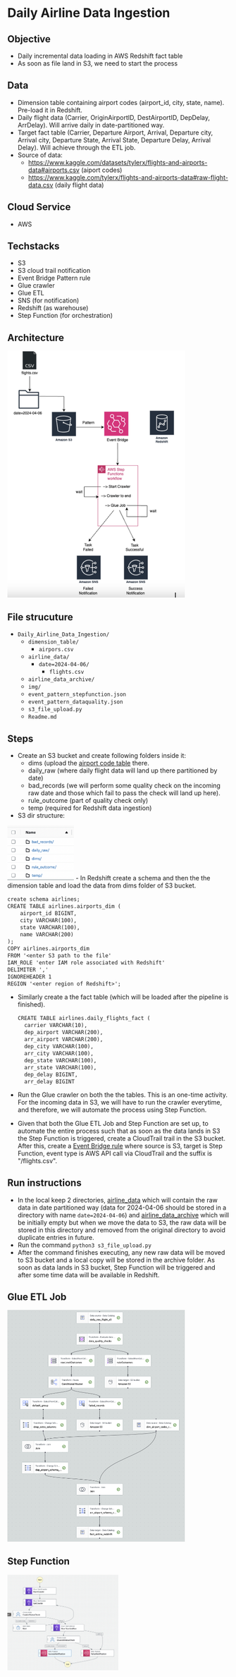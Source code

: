 # Daily Airline Data Ingestion
## Objective
- Daily incremental data loading in AWS Redshift fact table
- As soon as file land in S3, we need to start the process
## Data
- Dimension table containing airport codes (airport_id, city, state, name). Pre-load it in Redshift.
- Daily flight data (Carrier, OriginAirportID, DestAirportID, DepDelay, ArrDelay). Will arrive daily in date-partitioned way.
- Target fact table (Carrier, Departure Airport, Arrival, Departure city, Arrival city, Departure State, Arrival State, Departure Delay, Arrival Delay). Will achieve through the ETL job. 
- Source of data:
  - https://www.kaggle.com/datasets/tylerx/flights-and-airports-data#airports.csv (aiport codes)
  - https://www.kaggle.com/tylerx/flights-and-airports-data#raw-flight-data.csv (daily flight data)
## Cloud Service
- AWS
## Techstacks
- S3
- S3 cloud trail notification
- Event Bridge Pattern rule
- Glue crawler
- Glue ETL
- SNS (for notification)
- Redshift (as warehouse)
- Step Function (for orchestration)
## Architecture
<img src="https://github.com/sandeepdevamisra/Daily-Airline-Data-Ingestion/blob/main/img/architecture.png" alt="architecture" width="80%">

## File strucuture
- `Daily_Airline_Data_Ingestion/`
  - `dimension_table/`
    - `airpors.csv`
  - `airline_data/`
    - `date=2024-04-06/`
      - `flights.csv`
  - `airline_data_archive/`
  - `img/`
  - `event_pattern_stepfunction.json`
  - `event_pattern_dataquality.json`
  - `s3_file_upload.py`
  - `Readme.md`

## Steps
- Create an S3 bucket and create following folders inside it:
  - dims (upload the [airport code table](https://github.com/sandeepdevamisra/Daily-Airline-Data-Ingestion/blob/main/dimension_table/airports.csv) there.
  - daily_raw (where daily flight data will land up there partitioned by date)
  - bad_records (we will perform some quality check on the incoming raw date and those which fail to pass the check will land up here).
  - rule_outcome (part of quality check only)
  - temp (required for Redshift data ingestion)
- S3 dir structure:
<img src="https://github.com/sandeepdevamisra/Daily-Airline-Data-Ingestion/blob/main/img/s3_directory_structure.png" alt="architecture" width="30%">
- In Redshift create a schema and then the the dimension table and load the data from dims folder of S3 bucket.

  ```
  create schema airlines;
  CREATE TABLE airlines.airports_dim (
      airport_id BIGINT,
      city VARCHAR(100),
      state VARCHAR(100),
      name VARCHAR(200)
  );
  COPY airlines.airports_dim
  FROM '<enter S3 path to the file' 
  IAM_ROLE 'enter IAM role associated with Redshift'
  DELIMITER ','
  IGNOREHEADER 1
  REGION '<enter region of Redshift>';
  ```

  
- Similarly create a the fact table (which will be loaded after the pipeline is finished).

  ```
  CREATE TABLE airlines.daily_flights_fact (
    carrier VARCHAR(10),
    dep_airport VARCHAR(200),
    arr_airport VARCHAR(200),
    dep_city VARCHAR(100),
    arr_city VARCHAR(100),
    dep_state VARCHAR(100),
    arr_state VARCHAR(100),
    dep_delay BIGINT,
    arr_delay BIGINT
  ```
- Run the Glue crawler on both the the tables. This is an one-time activity. For the incoming data in S3, we will have to run the crawler everytime, and therefore, we will automate the process using Step Function. 
- Given that both the Glue ETL Job and Step Function are set up, to automate the entire process such that as soon as the data lands in S3 the Step Function is triggered, create a CloudTrail trail in the S3 bucket. After this, create a [Event Bridge rule](https://github.com/sandeepdevamisra/Daily-Airline-Data-Ingestion/blob/main/event_pattern_stepfunction.json) where source is S3, target is Step Function, event type is AWS API call via CloudTrail and the suffix is "/flights.csv".
## Run instructions
- In the local keep 2 directories, [airline_data](https://github.com/sandeepdevamisra/Daily-Airline-Data-Ingestion/tree/main/airline_data) which will contain the raw data in date partitioned way (data for 2024-04-06 should be stored in a directory with name `date=2024-04-06`) and [airline_data_archive](https://github.com/sandeepdevamisra/Daily-Airline-Data-Ingestion/tree/main/airline_data_archive) which will be initially empty but when we move the data to S3, the raw data will be stored in this directory and removed from the original directory to avoid duplicate entries in future.
- Run the command `python3 s3_file_upload.py`
- After the command finishes executing, any new raw data will be moved to S3 bucket and a local copy will be stored in the archive folder. As soon as data lands in S3 bucket, Step Function will be triggered and after some time data will be available in Redshift. 

## Glue ETL Job
<img src="https://github.com/sandeepdevamisra/Daily-Airline-Data-Ingestion/blob/main/img/glue_etl.png" alt="glue etl" width="80%">

## Step Function
<img src="https://github.com/sandeepdevamisra/Daily-Airline-Data-Ingestion/blob/main/img/step_function.png" alt="step function" width="50%">

